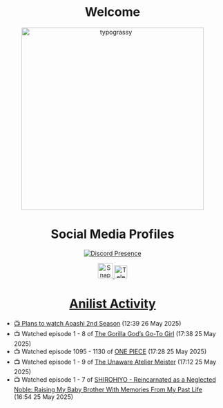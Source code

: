 <div align="center">

# Welcome
<a href="https://github.com/kawarimidoll/typograssy">
    <img alt="typograssy" src="https://typograssy.deno.dev/api?text=%E3%82%88%E3%81%86%E3%81%93%E3%81%9D%E3%81%BF%E3%81%AA%E3%81%95%E3%82%93%20-%20Sheby--&&l0=none&l1=82d9d0&l2=027353&l3=038c4c&l4=01402e&bg=none&frame=none&speed=100&comment=" width="421.99">
</a>

</div>

<div align="center">

# Social Media Profiles

[![Discord Presence](https://lanyard.cnrad.dev/api/612532963938271232)](https://discord.com/users/612532963938271232)


<a href="https://www.snapchat.com/add/a.sheby" title="Snapchat Profile">
    <img src="https://www.freepnglogos.com/uploads/snapchat-logo-png-0.png" width="35" alt="Snapchat Logo" />


<a href="https://t.me/ASheby" title="Telegram Profile">
    <img src="https://www.freepnglogos.com/uploads/telegram-logo-png-0.png" width="30" alt="Telegram Logo" />


</div>

<div align="center">

# Anilist Activity

</div>

<!-- ANILIST_ACTIVITY:start -->

-   📺 Plans to watch [Aoashi 2nd Season](https://anilist.co/anime/191788) (12:39 26 May 2025)
-   📺 Watched episode 1 - 8 of [The Gorilla God’s Go-To Girl](https://anilist.co/anime/182060) (17:38 25 May 2025)
-   📺 Watched episode 1095 - 1130 of [ONE PIECE](https://anilist.co/anime/21) (17:28 25 May 2025)
-   📺 Watched episode 1 - 9 of [The Unaware Atelier Meister](https://anilist.co/anime/183133) (17:12 25 May 2025)
-   📺 Watched episode 1 - 7 of [SHIROHIYO - Reincarnated as a Neglected Noble: Raising My Baby Brother With Memories From My Past Life](https://anilist.co/anime/179541) (16:54 25 May 2025)

<!-- ANILIST_ACTIVITY:end -->
